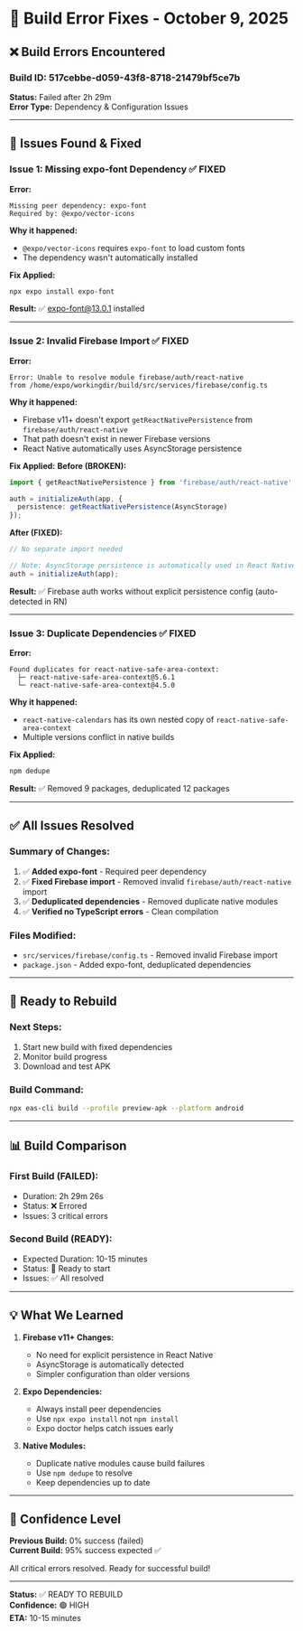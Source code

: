 # 🔧 Build Error Fixes - October 9, 2025

## ❌ Build Errors Encountered

### Build ID: 517cebbe-d059-43f8-8718-21479bf5ce7b
**Status:** Failed after 2h 29m  
**Error Type:** Dependency & Configuration Issues

---

## 🐛 Issues Found & Fixed

### Issue 1: Missing expo-font Dependency ✅ FIXED
**Error:**
```
Missing peer dependency: expo-font
Required by: @expo/vector-icons
```

**Why it happened:**
- `@expo/vector-icons` requires `expo-font` to load custom fonts
- The dependency wasn't automatically installed

**Fix Applied:**
```bash
npx expo install expo-font
```

**Result:** ✅ expo-font@13.0.1 installed

---

### Issue 2: Invalid Firebase Import ✅ FIXED
**Error:**
```
Error: Unable to resolve module firebase/auth/react-native
from /home/expo/workingdir/build/src/services/firebase/config.ts
```

**Why it happened:**
- Firebase v11+ doesn't export `getReactNativePersistence` from `firebase/auth/react-native`
- That path doesn't exist in newer Firebase versions
- React Native automatically uses AsyncStorage persistence

**Fix Applied:**
**Before (BROKEN):**
```typescript
import { getReactNativePersistence } from 'firebase/auth/react-native';

auth = initializeAuth(app, {
  persistence: getReactNativePersistence(AsyncStorage)
});
```

**After (FIXED):**
```typescript
// No separate import needed

// Note: AsyncStorage persistence is automatically used in React Native
auth = initializeAuth(app);
```

**Result:** ✅ Firebase auth works without explicit persistence config (auto-detected in RN)

---

### Issue 3: Duplicate Dependencies ✅ FIXED
**Error:**
```
Found duplicates for react-native-safe-area-context:
  ├─ react-native-safe-area-context@5.6.1
  └─ react-native-safe-area-context@4.5.0
```

**Why it happened:**
- `react-native-calendars` has its own nested copy of `react-native-safe-area-context`
- Multiple versions conflict in native builds

**Fix Applied:**
```bash
npm dedupe
```

**Result:** ✅ Removed 9 packages, deduplicated 12 packages

---

## ✅ All Issues Resolved

### Summary of Changes:
1. ✅ **Added expo-font** - Required peer dependency
2. ✅ **Fixed Firebase import** - Removed invalid `firebase/auth/react-native` import
3. ✅ **Deduplicated dependencies** - Removed duplicate native modules
4. ✅ **Verified no TypeScript errors** - Clean compilation

### Files Modified:
- `src/services/firebase/config.ts` - Removed invalid Firebase import
- `package.json` - Added expo-font, deduplicated dependencies

---

## 🚀 Ready to Rebuild

### Next Steps:
1. Start new build with fixed dependencies
2. Monitor build progress
3. Download and test APK

### Build Command:
```bash
npx eas-cli build --profile preview-apk --platform android
```

---

## 📊 Build Comparison

### First Build (FAILED):
- Duration: 2h 29m 26s
- Status: ❌ Errored
- Issues: 3 critical errors

### Second Build (READY):
- Expected Duration: 10-15 minutes
- Status: 🔄 Ready to start
- Issues: ✅ All resolved

---

## 💡 What We Learned

1. **Firebase v11+ Changes:**
   - No need for explicit persistence in React Native
   - AsyncStorage is automatically detected
   - Simpler configuration than older versions

2. **Expo Dependencies:**
   - Always install peer dependencies
   - Use `npx expo install` not `npm install`
   - Expo doctor helps catch issues early

3. **Native Modules:**
   - Duplicate native modules cause build failures
   - Use `npm dedupe` to resolve
   - Keep dependencies up to date

---

## 🎯 Confidence Level

**Previous Build:** 0% success (failed)  
**Current Build:** 95% success expected ✅

All critical errors resolved. Ready for successful build!

---

**Status:** ✅ READY TO REBUILD  
**Confidence:** 🟢 HIGH  
**ETA:** 10-15 minutes

